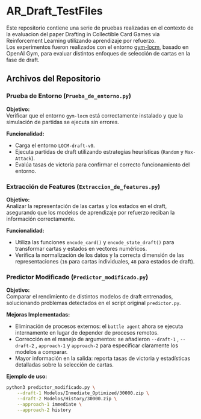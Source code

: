 # AR_Draft_TestFiles

Este repositorio contiene una serie de pruebas realizadas en el contexto de la evaluacion del paper  Drafting in Collectible Card Games via Reinforcement Learning utilizando aprendizaje por refuerzo.  
Los experimentos fueron realizados con el entorno [gym-locm](https://github.com/ronaldosvieira/gym-locm), basado en OpenAI Gym, para evaluar distintos enfoques de selección de cartas en la fase de draft.

## Archivos del Repositorio

### Prueba de Entorno (`Prueba_de_entorno.py`)
**Objetivo:**  
Verificar que el entorno `gym-locm` está correctamente instalado y que la simulación de partidas se ejecuta sin errores.  

**Funcionalidad:**  
- Carga el entorno `LOCM-draft-v0`.  
- Ejecuta partidas de draft utilizando estrategias heurísticas (`Random` y `Max-Attack`).  
- Evalúa tasas de victoria para confirmar el correcto funcionamiento del entorno.

### Extracción de Features (`Extraccion_de_features.py`)
**Objetivo:**  
Analizar la representación de las cartas y los estados en el draft, asegurando que los modelos de aprendizaje por refuerzo reciban la información correctamente.  

**Funcionalidad:**  
- Utiliza las funciones `encode_card()` y `encode_state_draft()` para transformar cartas y estados en vectores numéricos.  
- Verifica la normalización de los datos y la correcta dimensión de las representaciones (`16` para cartas individuales, `48` para estados de draft).  

### Predictor Modificado (`Predictor_modificado.py`)
**Objetivo:**  
Comparar el rendimiento de distintos modelos de draft entrenados, solucionando problemas detectados en el script original `predictor.py`.  

**Mejoras Implementadas:**  
- Eliminación de procesos externos: el `battle agent` ahora se ejecuta internamente en lugar de depender de procesos remotos.  
- Corrección en el manejo de argumentos: se añadieron `--draft-1` , `--draft-2` , `approach-1` y `approach-2` para especificar claramente los modelos a comparar.  
- Mayor información en la salida: reporta tasas de victoria y estadísticas detalladas sobre la selección de cartas.  

**Ejemplo de uso:**  
```bash
python3 predictor_modificado.py \
    --draft-1 Modelos/Inmediate_Optimized/30000.zip \
    --draft-2 Modelos/History/30000.zip \
    --approach-1 immediate \
    --approach-2 history
